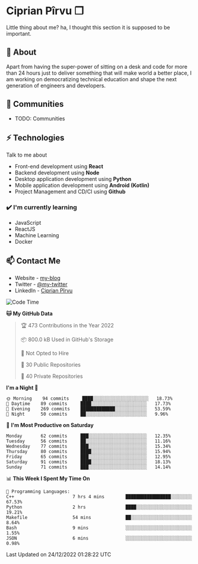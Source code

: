 # Ciprian Pîrvu ❐

Little thing about me? ha, I thought this section it is supposed to be important.

## 🧐 About

Apart from having the super-power of sitting on a desk and code for more than 24 hours just to deliver something that will make world a better place, I am working on democratizing technical education and shape the next generation of engineers and developers.

## 👯 Communities

-   TODO: Communities

## ⚡ Technologies

Talk to me about

-   Front-end development using **React**
-   Backend development using **Node**
-   Desktop application development using **Python**
-   Mobile application development using **Android (Kotlin)**
-   Project Management and CD/CI using **Github**

### ✔️ I'm currently learning

-   JavaScript
-   ReactJS
-   Machine Learning
-   Docker

## 📫 Contact Me

-   Website - [my-blog]()
-   Twitter - [@my-twitter]()
-   LinkedIn - [Ciprian Pîrvu](https://www.linkedin.com/in/p%C3%AErvu-ciprian-cristian-4415991b1/)

<!--START_SECTION:waka-->
![Code Time](http://img.shields.io/badge/Code%20Time-1%2C426%20hrs%2056%20mins-blue)

**🐱 My GitHub Data** 

> 🏆 473 Contributions in the Year 2022
 > 
> 📦 800.0 kB Used in GitHub's Storage 
 > 
> 🚫 Not Opted to Hire
 > 
> 📜 30 Public Repositories 
 > 
> 🔑 40 Private Repositories  
 > 
**I'm a Night 🦉** 

```text
🌞 Morning    94 commits     ████░░░░░░░░░░░░░░░░░░░░░   18.73% 
🌆 Daytime    89 commits     ████░░░░░░░░░░░░░░░░░░░░░   17.73% 
🌃 Evening    269 commits    █████████████░░░░░░░░░░░░   53.59% 
🌙 Night      50 commits     ██░░░░░░░░░░░░░░░░░░░░░░░   9.96%

```
📅 **I'm Most Productive on Saturday** 

```text
Monday       62 commits     ███░░░░░░░░░░░░░░░░░░░░░░   12.35% 
Tuesday      56 commits     ██░░░░░░░░░░░░░░░░░░░░░░░   11.16% 
Wednesday    77 commits     ███░░░░░░░░░░░░░░░░░░░░░░   15.34% 
Thursday     80 commits     ████░░░░░░░░░░░░░░░░░░░░░   15.94% 
Friday       65 commits     ███░░░░░░░░░░░░░░░░░░░░░░   12.95% 
Saturday     91 commits     ████░░░░░░░░░░░░░░░░░░░░░   18.13% 
Sunday       71 commits     ███░░░░░░░░░░░░░░░░░░░░░░   14.14%

```


📊 **This Week I Spent My Time On** 

```text
💬 Programming Languages: 
C++                      7 hrs 4 mins        █████████████████░░░░░░░░   67.53% 
Python                   2 hrs               ████░░░░░░░░░░░░░░░░░░░░░   19.21% 
Makefile                 54 mins             ██░░░░░░░░░░░░░░░░░░░░░░░   8.64% 
Bash                     9 mins              ░░░░░░░░░░░░░░░░░░░░░░░░░   1.55% 
JSON                     6 mins              ░░░░░░░░░░░░░░░░░░░░░░░░░   0.98%

```


 Last Updated on 24/12/2022 01:28:22 UTC
<!--END_SECTION:waka-->
